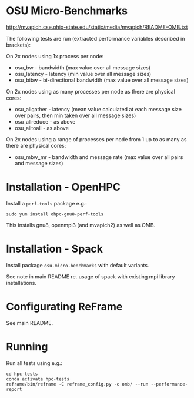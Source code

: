 # OSU Micro-Benchmarks

http://mvapich.cse.ohio-state.edu/static/media/mvapich/README-OMB.txt

The following tests are run (extracted performance variables described in brackets):

On 2x nodes using 1x process per node:
- osu_bw - bandwidth (max value over all message sizes)
- osu_latency - latency (min value over all message sizes)
- osu_bibw - bi-directional bandwidth (max value over all message sizes)

On 2x nodes using as many processes per node as there are physical cores:
- osu_allgather - latency (mean value calculated at each message size over pairs, then min taken over all message sizes)
- osu_allreduce - as above
- osu_alltoall - as above

On 2x nodes using a range of processes per node from 1 up to as many as there are physical cores:
- osu_mbw_mr - bandwidth and message rate (max value over all pairs and message sizes)


# Installation - OpenHPC

Install a `perf-tools` package e.g.:

    sudo yum install ohpc-gnu8-perf-tools

This installs gnu8, openmpi3 (and mvapich2) as well as OMB.

# Installation - Spack

Install package `osu-micro-benchmarks` with default variants.

See note in main README re. usage of spack with existing mpi library installations.

# Configurating ReFrame

See main README.

# Running
Run all tests using e.g.:
        
    cd hpc-tests
    conda activate hpc-tests
    reframe/bin/reframe -C reframe_config.py -c omb/ --run --performance-report
